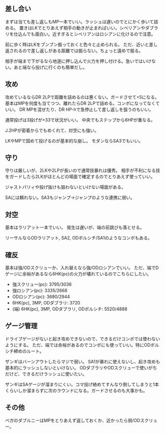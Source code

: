 ## 差し合い

まずは当ても差し返しもMP一本でいい。ラッシュは遅いのでとにかく歩いて詰める。
置きはLKでとりあえず相手の動きが止まればいい。シベリアンやダブラリを仕込んでも面白い。近すぎるとシベリアンはロシアンに化けるので注意。

前に歩く時はLKをブンブン振っておくと色々と止められる。
ただ、近いと差し返されるので差し返しがある距離では振らない。ちょっと遠めで振る。

相手が端まで下がるなら地道に押し込んで火力を押し付ける。急いではいけない。あと端なら投げに行くのも簡単だし。

## 攻め

攻めているならDR 2LPで距離を詰めるのは悪くない。ガードさせて+5になる。
基本はMPを何度も当てつつ、離れたらDR 2LPで詰める。コンボになってなくていい。
DR MPを混ぜたり、DR HP-hで急停止して差し返しを狙うのもいい。

通常投げは3投げが+33で状況がいい。
中央でもステップから6HPが重なる。

J.2HPが密着からでもめくれて、対空にも強い。

LKやMPで固めて投げるのが基本的な崩し。
モダンならSA3でもいい。

## 守り

守りは厳しいが、2LKや2LPが長いので通常技暴れは優秀。
相手が不利になる技をガードしたら2LKがほとんどの場面で確定するのでとりあえず使っていい。

ジャストパリィや投げ抜けも狙わないといけない場面がある。

SAには頼れない。SA3もジャンプ→ジャンプのような連携に弱い。

## 対空

基本はラリアット一本でいい。
発生は遅いが、端の前跳びも落とせる。

リーサルならODラリアット, SA2, ODボルシチ/SA1のようなコンボもある。

## 確反

基本は強/ODスクリューか、入れ替えなら強/ODロシアンでいい。
ただ、端でDゲージに余裕があるなら6HK(pc)の火力が壊れているのでこちらにしたい。

- 強スクリュー(pc): 3795/3036
- 強ロシアン(pc): 3335/2668
- ODロシアン(pc): 3680/2944
- 6HK(pc), 3MP, ODダブラリ: 3720
- (端) 6HK(pc), 3MP, ODダブラリ, ODボルシチ: 5520/4888

## ゲージ管理

ドライブゲージがないと起き攻めできないので、できるだけコンボでは使わないようにする。
ただ、端では余裕があるのでコンボにも使っていい。特にODボルシチ締めのルート。

ザンギはバーンアウトしたらマジで弱い。
SA1が暴れに使えないし、起き攻めも基本的にラッシュしないといけない。
ODダブラリやODスクリューで使いがちだけど、できるだけラッシュに使いたい。

ザンギはSAゲージが溜まりにくい。コマ投げ絡めてすんなり倒してしまうと1本くらいしか溜まらずに次のラウンドになる。ガードさせるのも大事かも。

## その他

ベガのダブルニーはMPをとりあえず返しておくか、近かったら弱/ODスクリュー。
